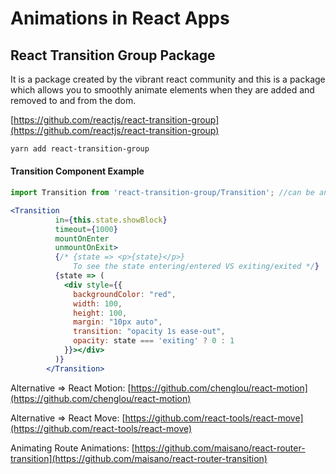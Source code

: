 # Animations in React Apps

## React Transition Group Package
It is a package created by the vibrant react community and this is a package which allows you to smoothly animate elements when they are added and removed to and from the dom.

[https://github.com/reactjs/react-transition-group](https://github.com/reactjs/react-transition-group)


```sh
yarn add react-transition-group
```
#### Transition Component Example
```jsx
import Transition from 'react-transition-group/Transition'; //can be any name for the component

<Transition
          in={this.state.showBlock}
          timeout={1000}
          mountOnEnter
          unmountOnExit>
          {/* {state => <p>{state}</p>} 
              To see the state entering/entered VS exiting/exited */}
          {state => (
            <div style={{
              backgroundColor: "red",
              width: 100,
              height: 100,
              margin: "10px auto",
              transition: "opacity 1s ease-out",
              opacity: state === 'exiting' ? 0 : 1
            }}></div>
          )}
        </Transition>
```

Alternative => React Motion: [https://github.com/chenglou/react-motion](https://github.com/chenglou/react-motion)

Alternative => React Move: [https://github.com/react-tools/react-move](https://github.com/react-tools/react-move)

Animating Route Animations: [https://github.com/maisano/react-router-transition](https://github.com/maisano/react-router-transition)